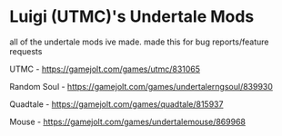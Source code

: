 # Luigi (UTMC)'s Undertale Mods
all of the undertale mods ive made. made this for bug reports/feature requests

UTMC - https://gamejolt.com/games/utmc/831065

Random Soul - https://gamejolt.com/games/undertalerngsoul/839930

Quadtale - https://gamejolt.com/games/quadtale/815937

Mouse - https://gamejolt.com/games/undertalemouse/869968
